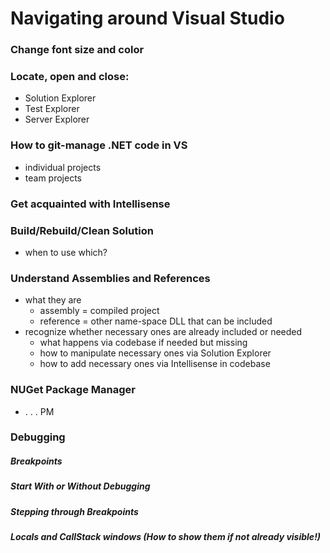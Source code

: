 # Navigating around Visual Studio

### Change font size and color

### Locate, open and close:
* Solution Explorer
* Test Explorer
* Server Explorer

### How to git-manage .NET code in VS
* individual projects
* team projects

### Get acquainted with Intellisense


### Build/Rebuild/Clean Solution
* when to use which?

### Understand Assemblies and References
* what they are
  * assembly = compiled project
  * reference = other name-space DLL that can be included
* recognize whether necessary ones are already included or needed
  * what happens via codebase if needed but missing
  * how to manipulate necessary ones via Solution Explorer
  * how to add necessary ones via Intellisense in codebase

### NUGet Package Manager
* . . . PM

### Debugging
##### Breakpoints
##### Start With or Without Debugging
##### Stepping through Breakpoints
##### Locals and CallStack windows (How to show them if not already visible!)
